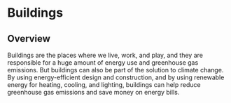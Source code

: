 # Buildings

## Overview

Buildings are the places where we live, work, and play, and they are responsible for a huge amount of energy use and greenhouse gas emissions. But buildings can also be part of the solution to climate change. By using energy-efficient design and construction, and by using renewable energy for heating, cooling, and lighting, buildings can help reduce greenhouse gas emissions and save money on energy bills.